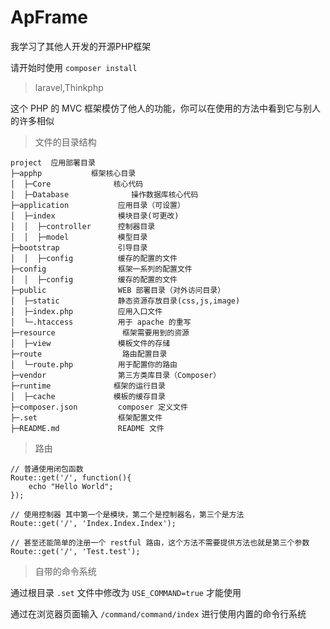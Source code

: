 # ApFrame

我学习了其他人开发的开源PHP框架

请开始时使用 ``` composer install ```

> laravel,Thinkphp

这个 PHP 的 MVC 框架模仿了他人的功能，你可以在使用的方法中看到它与别人的许多相似

> 文件的目录结构
```
project  应用部署目录
├─apphp           框架核心目录
│  ├─Core              核心代码
│  ├─Database              操作数据库核心代码
├─application           应用目录（可设置）
│  ├─index              模块目录(可更改)
│  │  ├─controller      控制器目录
│  │  ├─model           模型目录
├─bootstrap             引导目录
│  │  ├─config          缓存的配置的文件
├─config                框架一系列的配置文件
│  │  ├─config          缓存的配置的文件
├─public                WEB 部署目录（对外访问目录）
│  ├─static             静态资源存放目录(css,js,image)
│  ├─index.php          应用入口文件
│  └─.htaccess          用于 apache 的重写
├─resource               框架需要用到的资源
│  ├─view               模板文件的存储
├─route                  路由配置目录
│  └─route.php          用于配置你的路由
├─vendor                第三方类库目录（Composer）
├─runtime              框架的运行目录
│  ├─cache             模板的缓存目录
├─composer.json         composer 定义文件
├─.set                  框架配置文件
├─README.md             README 文件
```

> 路由
```
// 普通使用闭包函数
Route::get('/', function(){
    echo "Hello World";
});

// 使用控制器 其中第一个是模块，第二个是控制器名，第三个是方法
Route::get('/', 'Index.Index.Index');

// 甚至还能简单的注册一个 restful 路由，这个方法不需要提供方法也就是第三个参数
Route::get('/', 'Test.test');
```

> 自带的命令系统

通过根目录 `.set` 文件中修改为 `USE_COMMAND=true` 才能使用

通过在浏览器页面输入 `/command/command/index` 进行使用内置的命令行系统


 

